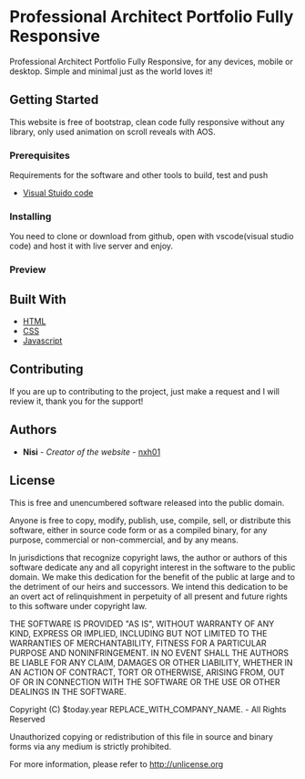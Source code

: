 # Professional Architect Portfolio Fully Responsive

Professional Architect Portfolio Fully Responsive, for any devices, mobile or desktop. Simple and minimal just as the world loves it!

## Getting Started

This website is free of bootstrap, clean code fully responsive without any library, only used animation on scroll reveals with AOS.

### Prerequisites

Requirements for the software and other tools to build, test and push 
- [Visual Stuido code](https://code.visualstudio.com/)

### Installing

You need to clone or download from github, open with vscode(visual studio code) and host it with live server and enjoy.

### Preview

## Built With

  - [HTML]()
  - [CSS]()
  - [Javascript]()

## Contributing
If you are up to contributing to the project, just make a request and I will review it, thank you for the support!

## Authors

  - **Nisi** - *Creator of the website* -
    [nxh01](https://github.com/nxh01)

## License

This is free and unencumbered software released into the public domain.

Anyone is free to copy, modify, publish, use, compile, sell, or
distribute this software, either in source code form or as a compiled
binary, for any purpose, commercial or non-commercial, and by any
means.

In jurisdictions that recognize copyright laws, the author or authors
of this software dedicate any and all copyright interest in the
software to the public domain. We make this dedication for the benefit
of the public at large and to the detriment of our heirs and
successors. We intend this dedication to be an overt act of
relinquishment in perpetuity of all present and future rights to this
software under copyright law.

THE SOFTWARE IS PROVIDED "AS IS", WITHOUT WARRANTY OF ANY KIND,
EXPRESS OR IMPLIED, INCLUDING BUT NOT LIMITED TO THE WARRANTIES OF
MERCHANTABILITY, FITNESS FOR A PARTICULAR PURPOSE AND NONINFRINGEMENT.
IN NO EVENT SHALL THE AUTHORS BE LIABLE FOR ANY CLAIM, DAMAGES OR
OTHER LIABILITY, WHETHER IN AN ACTION OF CONTRACT, TORT OR OTHERWISE,
ARISING FROM, OUT OF OR IN CONNECTION WITH THE SOFTWARE OR THE USE OR
OTHER DEALINGS IN THE SOFTWARE.

Copyright (C) $today.year REPLACE_WITH_COMPANY_NAME. - All Rights Reserved 

Unauthorized copying or redistribution of this file in source and binary forms via any medium 
is strictly prohibited.

For more information, please refer to <http://unlicense.org>
